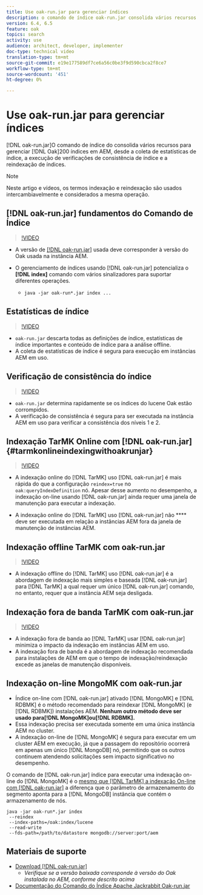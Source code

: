 ```yaml
---
title: Use oak-run.jar para gerenciar índices
description: o comando de índice oak-run.jar consolida vários recursos para gerenciar índices Oak em AEM, desde a coleta de estatísticas de índice, a execução de verificações de consistência de índice e a reindexação de índices.
version: 6.4, 6.5
feature: oak
topics: search
activity: use
audience: architect, developer, implementer
doc-type: technical video
translation-type: tm+mt
source-git-commit: e19e177589df7ce6a56c0be3f9d590cbca2f8ce7
workflow-type: tm+mt
source-wordcount: '451'
ht-degree: 0%

---
```



# Use oak-run.jar para gerenciar índices

[!DNL oak-run.jar]O comando de índice do consolida vários recursos para gerenciar [!DNL Oak]200 índices em AEM, desde a coleta de estatísticas de índice, a execução de verificações de consistência de índice e a reindexação de índices.

>[!NOTE]
>
>Neste artigo e vídeos, os termos indexação e reindexação são usados intercambiavelmente e considerados a mesma operação.

## [!DNL oak-run.jar] fundamentos do Comando de Índice

>[!VIDEO](https://video.tv.adobe.com/v/21475/?quality=9&learn=on)

* A versão de [[!DNL oak-run.jar]](https://repository.apache.org/service/local/artifact/maven/redirect?r=releases&amp;g=org.apache.jackrabbit&amp;a=oak-run&amp;v=1.8.0) usada deve corresponder à versão do Oak usada na instância AEM.
* O gerenciamento de índices usando [!DNL oak-run.jar] potencializa o **[!DNL index]** comando com vários sinalizadores para suportar diferentes operações.

   * `java -jar oak-run*.jar index ...`

## Estatísticas de índice

>[!VIDEO](https://video.tv.adobe.com/v/21477/?quality=12&learn=on)

* `oak-run.jar` descarta todas as definições de índice, estatísticas de índice importantes e conteúdo de índice para a análise offline.
* A coleta de estatísticas de índice é segura para execução em instâncias AEM em uso.

## Verificação de consistência do índice

>[!VIDEO](https://video.tv.adobe.com/v/21476/?quality=12&learn=on)

* `oak-run.jar` determina rapidamente se os índices do lucene Oak estão corrompidos.
* A verificação de consistência é segura para ser executada na instância AEM em uso para verificar a consistência dos níveis 1 e 2.

## Indexação TarMK Online com [!DNL oak-run.jar] {#tarmkonlineindexingwithoakrunjar}

>[!VIDEO](https://video.tv.adobe.com/v/21479/?quality=12&learn=on)

* A indexação online do [!DNL TarMK] uso [!DNL oak-run.jar] é mais rápida do que a configuração `reindex=true` no `oak:queryIndexDefinition` nó. Apesar desse aumento no desempenho, a indexação on-line usando [!DNL oak-run.jar] ainda requer uma janela de manutenção para executar a indexação.

* A indexação online do [!DNL TarMK] uso [!DNL oak-run.jar] não **** deve ser executada em relação a instâncias AEM fora da janela de manutenção de instâncias AEM.

## Indexação offline TarMK com oak-run.jar

>[!VIDEO](https://video.tv.adobe.com/v/21478/?quality=12&learn=on)

* A indexação offline do [!DNL TarMK] uso [!DNL oak-run.jar] é a abordagem de indexação mais simples e baseada [!DNL oak-run.jar] para [!DNL TarMK] a qual requer um único [!DNL oak-run.jar] comando, no entanto, requer que a instância AEM seja desligada.

## Indexação fora de banda TarMK com oak-run.jar

>[!VIDEO](https://video.tv.adobe.com/v/21480/?quality=12&learn=on)

* A indexação fora de banda ao [!DNL TarMK] usar [!DNL oak-run.jar] minimiza o impacto da indexação em instâncias AEM em uso.
* A indexação fora de banda é a abordagem de indexação recomendada para instalações de AEM em que o tempo de indexação/reindexação excede as janelas de manutenção disponíveis.

## Indexação on-line MongoMK com oak-run.jar

* Índice on-line com [!DNL oak-run.jar] ativado [!DNL MongoMK] e [!DNL RDBMK] é o método recomendado para reindexar [!DNL MongoMK] (e [!DNL RDBMK]) instalações AEM. **Nenhum outro método deve ser usado para[!DNL MongoMK]ou[!DNL RDBMK].**
* Essa indexação precisa ser executada somente em uma única instância AEM no cluster.
* A indexação on-line de [!DNL MongoMK] é segura para executar em um cluster AEM em execução, já que a passagem do repositório ocorrerá em apenas um único [!DNL MongoDB] nó, permitindo que os outros continuem atendendo solicitações sem impacto significativo no desempenho.

O comando de [!DNL oak-run.jar] índice para executar uma indexação on-line do [!DNL MongoMK] é o [mesmo que [!DNL TarMK] a indexação On-line com [!DNL oak-run.jar]](#tarmkonlineindexingwithoakrunjar) a diferença que o parâmetro de armazenamento do segmento aponta para a [!DNL MongoDB] instância que contém o armazenamento de nós.

```
java -jar oak-run*.jar index
 --reindex
 --index-paths=/oak:index/lucene
 --read-write
 --fds-path=/path/to/datastore mongodb://server:port/aem
```

## Materiais de suporte

* [Download [!DNL oak-run.jar]](https://repository.apache.org/#nexus-search;gav~org.apache.jackrabbit~oak-run~~~~kw,versionexpand)
   * *Verifique se a versão baixada corresponde à versão do Oak instalada no AEM, conforme descrito acima*
* [Documentação do Comando do Índice Apache Jackrabbit Oak-run.jar](https://jackrabbit.apache.org/oak/docs/query/oak-run-indexing.html)
